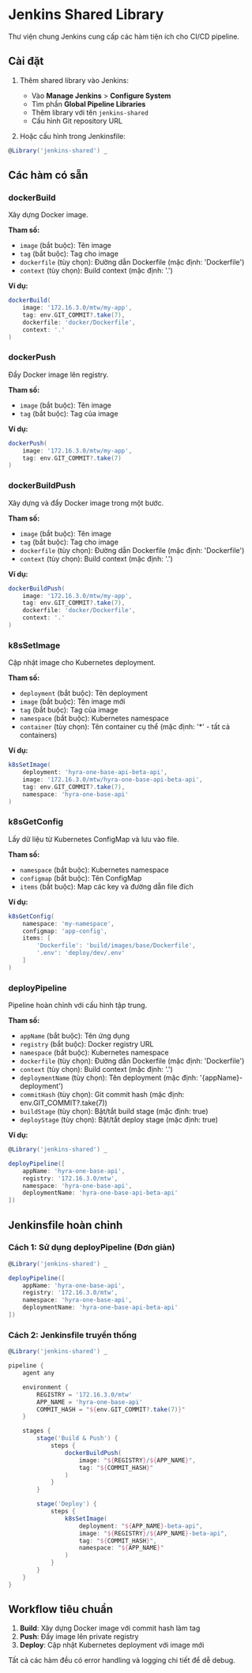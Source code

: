 # Jenkins Shared Library

Thư viện chung Jenkins cung cấp các hàm tiện ích cho CI/CD pipeline.

## Cài đặt

1. Thêm shared library vào Jenkins:
   - Vào **Manage Jenkins** > **Configure System**
   - Tìm phần **Global Pipeline Libraries**
   - Thêm library với tên `jenkins-shared`
   - Cấu hình Git repository URL

2. Hoặc cấu hình trong Jenkinsfile:
```groovy
@Library('jenkins-shared') _
```

## Các hàm có sẵn

### dockerBuild
Xây dựng Docker image.

**Tham số:**
- `image` (bắt buộc): Tên image
- `tag` (bắt buộc): Tag cho image
- `dockerfile` (tùy chọn): Đường dẫn Dockerfile (mặc định: 'Dockerfile')
- `context` (tùy chọn): Build context (mặc định: '.')

**Ví dụ:**
```groovy
dockerBuild(
    image: '172.16.3.0/mtw/my-app',
    tag: env.GIT_COMMIT?.take(7),
    dockerfile: 'docker/Dockerfile',
    context: '.'
)
```

### dockerPush
Đẩy Docker image lên registry.

**Tham số:**
- `image` (bắt buộc): Tên image
- `tag` (bắt buộc): Tag của image

**Ví dụ:**
```groovy
dockerPush(
    image: '172.16.3.0/mtw/my-app',
    tag: env.GIT_COMMIT?.take(7)
)
```

### dockerBuildPush
Xây dựng và đẩy Docker image trong một bước.

**Tham số:**
- `image` (bắt buộc): Tên image
- `tag` (bắt buộc): Tag cho image
- `dockerfile` (tùy chọn): Đường dẫn Dockerfile (mặc định: 'Dockerfile')
- `context` (tùy chọn): Build context (mặc định: '.')

**Ví dụ:**
```groovy
dockerBuildPush(
    image: '172.16.3.0/mtw/my-app',
    tag: env.GIT_COMMIT?.take(7),
    dockerfile: 'docker/Dockerfile',
    context: '.'
)
```

### k8sSetImage
Cập nhật image cho Kubernetes deployment.

**Tham số:**
- `deployment` (bắt buộc): Tên deployment
- `image` (bắt buộc): Tên image mới
- `tag` (bắt buộc): Tag của image
- `namespace` (bắt buộc): Kubernetes namespace
- `container` (tùy chọn): Tên container cụ thể (mặc định: '*' - tất cả containers)

**Ví dụ:**
```groovy
k8sSetImage(
    deployment: 'hyra-one-base-api-beta-api',
    image: '172.16.3.0/mtw/hyra-one-base-api-beta-api',
    tag: env.GIT_COMMIT?.take(7),
    namespace: 'hyra-one-base-api'
)
```

### k8sGetConfig
Lấy dữ liệu từ Kubernetes ConfigMap và lưu vào file.

**Tham số:**
- `namespace` (bắt buộc): Kubernetes namespace
- `configmap` (bắt buộc): Tên ConfigMap
- `items` (bắt buộc): Map các key và đường dẫn file đích

**Ví dụ:**
```groovy
k8sGetConfig(
    namespace: 'my-namespace',
    configmap: 'app-config',
    items: [
        'Dockerfile': 'build/images/base/Dockerfile',
        '.env': 'deploy/dev/.env'
    ]
)
```

### deployPipeline
Pipeline hoàn chỉnh với cấu hình tập trung.

**Tham số:**
- `appName` (bắt buộc): Tên ứng dụng
- `registry` (bắt buộc): Docker registry URL
- `namespace` (bắt buộc): Kubernetes namespace
- `dockerfile` (tùy chọn): Đường dẫn Dockerfile (mặc định: 'Dockerfile')
- `context` (tùy chọn): Build context (mặc định: '.')
- `deploymentName` (tùy chọn): Tên deployment (mặc định: '{appName}-deployment')
- `commitHash` (tùy chọn): Git commit hash (mặc định: env.GIT_COMMIT?.take(7))
- `buildStage` (tùy chọn): Bật/tắt build stage (mặc định: true)
- `deployStage` (tùy chọn): Bật/tắt deploy stage (mặc định: true)

**Ví dụ:**
```groovy
@Library('jenkins-shared') _

deployPipeline([
    appName: 'hyra-one-base-api',
    registry: '172.16.3.0/mtw',
    namespace: 'hyra-one-base-api',
    deploymentName: 'hyra-one-base-api-beta-api'
])
```

## Jenkinsfile hoàn chỉnh

### Cách 1: Sử dụng deployPipeline (Đơn giản)
```groovy
@Library('jenkins-shared') _

deployPipeline([
    appName: 'hyra-one-base-api',
    registry: '172.16.3.0/mtw',
    namespace: 'hyra-one-base-api',
    deploymentName: 'hyra-one-base-api-beta-api'
])
```

### Cách 2: Jenkinsfile truyền thống
```groovy
@Library('jenkins-shared') _

pipeline {
    agent any

    environment {
        REGISTRY = '172.16.3.0/mtw'
        APP_NAME = 'hyra-one-base-api'
        COMMIT_HASH = "${env.GIT_COMMIT?.take(7)}"
    }

    stages {
        stage('Build & Push') {
            steps {
                dockerBuildPush(
                    image: "${REGISTRY}/${APP_NAME}",
                    tag: "${COMMIT_HASH}"
                )
            }
        }

        stage('Deploy') {
            steps {
                k8sSetImage(
                    deployment: "${APP_NAME}-beta-api",
                    image: "${REGISTRY}/${APP_NAME}-beta-api",
                    tag: "${COMMIT_HASH}",
                    namespace: "${APP_NAME}"
                )
            }
        }
    }
}
```

## Workflow tiêu chuẩn

1. **Build**: Xây dựng Docker image với commit hash làm tag
2. **Push**: Đẩy image lên private registry
3. **Deploy**: Cập nhật Kubernetes deployment với image mới

Tất cả các hàm đều có error handling và logging chi tiết để dễ debug.